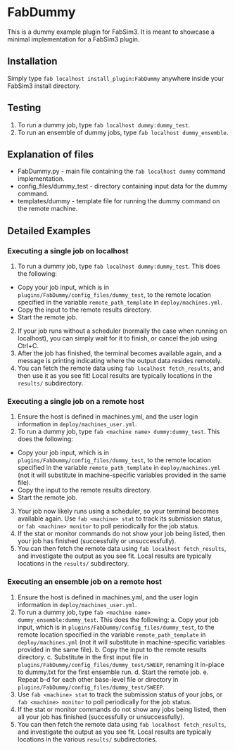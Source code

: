 # FabDummy
This is a dummy example plugin for FabSim3. It is meant to showcase a minimal implementation for a FabSim3 plugin.

## Installation
Simply type `fab localhost install_plugin:FabDummy` anywhere inside your FabSim3 install directory.

## Testing
1. To run a dummy job, type `fab localhost dummy:dummy_test`.
2. To run an ensemble of dummy jobs, type `fab localhost dummy_ensemble`.

## Explanation of files
* FabDummy.py - main file containing the ```fab localhost dummy``` command implementation.
* config_files/dummy_test - directory containing input data for the dummy command.
* templates/dummy - template file for running the dummy command on the remote machine.

## Detailed Examples

### Executing a single job on localhost

1. To run a dummy job, type `fab localhost dummy:dummy_test`. This does the following:
  - Copy your job input, which is in `plugins/FabDummy/config_files/dummy_test`, to the remote location specified in the variable `remote_path_template` in `deploy/machines.yml`.
  - Copy the input to the remote results directory.
  - Start the remote job.
2. If your job runs without a scheduler (normally the case when running on localhost), you can simply wait for it to finish, or cancel the job using Ctrl+C.
3. After the job has finished, the terminal becomes available again, and a message is printing indicating where the output data resides remotely.
4. You can fetch the remote data using `fab localhost fetch_results`, and then use it as you see fit! Local results are typically locations in the `results/` subdirectory.


### Executing a single job on a remote host

1. Ensure the host is defined in machines.yml, and the user login information in `deploy/machines_user.yml`.
2. To run a dummy job, type `fab <machine name> dummy:dummy_test`. This does the following:
  - Copy your job input, which is in `plugins/FabDummy/config_files/dummy_test`, to the remote location specified in the variable `remote_path_template` in `deploy/machines.yml` (not it will substitute in machine-specific variables provided in the same file).
  - Copy the input to the remote results directory.
  - Start the remote job.
3. Your job now likely runs using a scheduler, so your terminal becomes available again. Use `fab <machine> stat` to track its submission status, or `fab <machine> monitor` to poll periodically for the job status.
4. If the stat or monitor commands do not show your job being listed, then your job has finished (successfully or unsuccessfully).
5. You can then fetch the remote data using `fab localhost fetch_results`, and investigate the output as you see fit. Local results are typically locations in the `results/` subdirectory.


### Executing an ensemble job on a remote host

1. Ensure the host is defined in machines.yml, and the user login information in `deploy/machines_user.yml`.
2. To run a dummy job, type `fab <machine name> dummy_ensemble:dummy_test`. This does the following:
  a. Copy your job input, which is in `plugins/FabDummy/config_files/dummy_test`, to the remote location specified in the variable `remote_path_template` in `deploy/machines.yml` (not it will substitute in machine-specific variables provided in the same file).
  b. Copy the input to the remote results directory.
  c. Substitute in the first input file in `plugins/FabDummy/config_files/dummy_test/SWEEP`, renaming it in-place to dummy.txt for the first ensemble run.
  d. Start the remote job.
  e. Repeat b-d for each other base-level file or directory in `plugins/FabDummy/config_files/dummy_test/SWEEP`.
3. Use `fab <machine> stat` to track the submission status of your jobs, or `fab <machine> monitor` to poll periodically for the job status.
4. If the stat or monitor commands do not show any jobs being listed, then all your job has finished (successfully or unsuccessfully).
5. You can then fetch the remote data using `fab localhost fetch_results`, and investigate the output as you see fit. Local results are typically locations in the various `results/` subdirectories.
